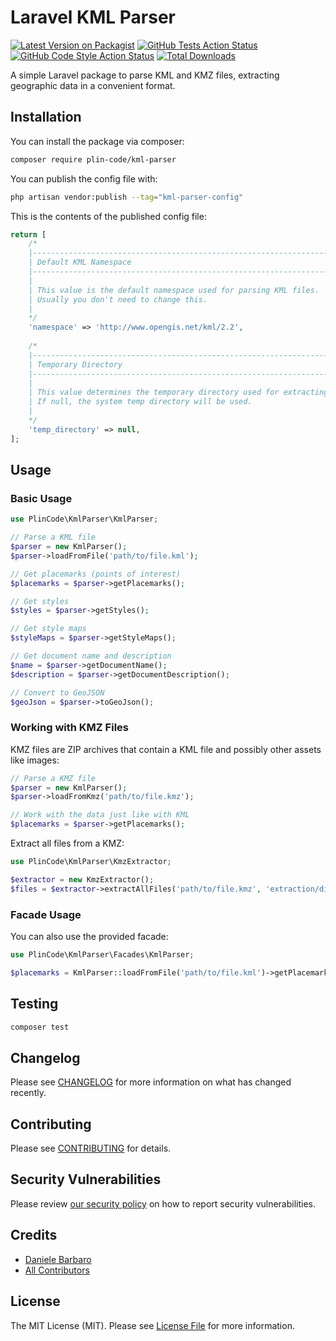 # Laravel KML Parser

[![Latest Version on Packagist](https://img.shields.io/packagist/v/plin-code/kml-parser.svg?style=flat-square)](https://packagist.org/packages/plin-code/kml-parser)
[![GitHub Tests Action Status](https://img.shields.io/github/actions/workflow/status/plin-code/kml-parser/run-tests.yml?branch=main&label=tests&style=flat-square)](https://github.com/plin-code/kml-parser/actions?query=workflow%3Arun-tests+branch%3Amain)
[![GitHub Code Style Action Status](https://img.shields.io/github/actions/workflow/status/plin-code/kml-parser/fix-php-code-style-issues.yml?branch=main&label=code%20style&style=flat-square)](https://github.com/plin-code/kml-parser/actions?query=workflow%3A"Fix+PHP+code+style+issues"+branch%3Amain)
[![Total Downloads](https://img.shields.io/packagist/dt/plin-code/kml-parser.svg?style=flat-square)](https://packagist.org/packages/plin-code/kml-parser)

A simple Laravel package to parse KML and KMZ files, extracting geographic data in a convenient format.

## Installation

You can install the package via composer:

```bash
composer require plin-code/kml-parser
```

You can publish the config file with:

```bash
php artisan vendor:publish --tag="kml-parser-config"
```

This is the contents of the published config file:

```php
return [
    /*
    |--------------------------------------------------------------------------
    | Default KML Namespace
    |--------------------------------------------------------------------------
    |
    | This value is the default namespace used for parsing KML files.
    | Usually you don't need to change this.
    |
    */
    'namespace' => 'http://www.opengis.net/kml/2.2',
    
    /*
    |--------------------------------------------------------------------------
    | Temporary Directory
    |--------------------------------------------------------------------------
    |
    | This value determines the temporary directory used for extracting KMZ files.
    | If null, the system temp directory will be used.
    |
    */
    'temp_directory' => null,
];
```

## Usage

### Basic Usage

```php
use PlinCode\KmlParser\KmlParser;

// Parse a KML file
$parser = new KmlParser();
$parser->loadFromFile('path/to/file.kml');

// Get placemarks (points of interest)
$placemarks = $parser->getPlacemarks();

// Get styles
$styles = $parser->getStyles();

// Get style maps
$styleMaps = $parser->getStyleMaps();

// Get document name and description
$name = $parser->getDocumentName();
$description = $parser->getDocumentDescription();

// Convert to GeoJSON
$geoJson = $parser->toGeoJson();
```

### Working with KMZ Files

KMZ files are ZIP archives that contain a KML file and possibly other assets like images:

```php
// Parse a KMZ file
$parser = new KmlParser();
$parser->loadFromKmz('path/to/file.kmz');

// Work with the data just like with KML
$placemarks = $parser->getPlacemarks();
```

Extract all files from a KMZ:

```php
use PlinCode\KmlParser\KmzExtractor;

$extractor = new KmzExtractor();
$files = $extractor->extractAllFiles('path/to/file.kmz', 'extraction/directory');
```

### Facade Usage

You can also use the provided facade:

```php
use PlinCode\KmlParser\Facades\KmlParser;

$placemarks = KmlParser::loadFromFile('path/to/file.kml')->getPlacemarks();
```

## Testing

```bash
composer test
```

## Changelog

Please see [CHANGELOG](CHANGELOG.md) for more information on what has changed recently.

## Contributing

Please see [CONTRIBUTING](CONTRIBUTING.md) for details.

## Security Vulnerabilities

Please review [our security policy](../../security/policy) on how to report security vulnerabilities.

## Credits

- [Daniele Barbaro](https://github.com/plin-code)
- [All Contributors](../../contributors)

## License

The MIT License (MIT). Please see [License File](LICENSE.md) for more information.
